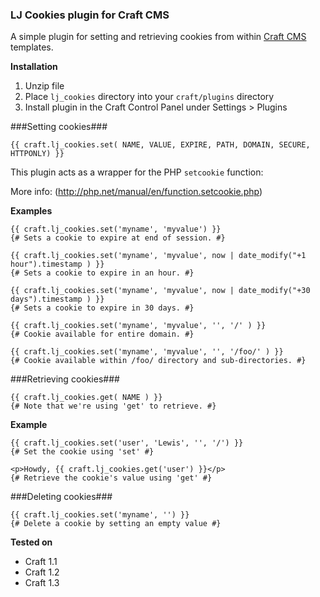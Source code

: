 ### LJ Cookies plugin for Craft CMS

A simple plugin for setting and retrieving cookies from within [Craft CMS](http://buildwithcraft.com) templates.

**Installation**

1. Unzip file 
2. Place `lj_cookies` directory into your `craft/plugins` directory
3. Install plugin in the Craft Control Panel under Settings > Plugins

###Setting cookies###

    {{ craft.lj_cookies.set( NAME, VALUE, EXPIRE, PATH, DOMAIN, SECURE, HTTPONLY) }}

This plugin acts as a wrapper for the PHP `setcookie` function:

More info: (http://php.net/manual/en/function.setcookie.php)

**Examples**

    {{ craft.lj_cookies.set('myname', 'myvalue') }}
    {# Sets a cookie to expire at end of session. #}

    {{ craft.lj_cookies.set('myname', 'myvalue', now | date_modify("+1 hour").timestamp ) }}
    {# Sets a cookie to expire in an hour. #}

    {{ craft.lj_cookies.set('myname', 'myvalue', now | date_modify("+30 days").timestamp ) }}
    {# Sets a cookie to expire in 30 days. #}
	
    {{ craft.lj_cookies.set('myname', 'myvalue', '', '/' ) }}
    {# Cookie available for entire domain. #}

    {{ craft.lj_cookies.set('myname', 'myvalue', '', '/foo/' ) }}
    {# Cookie available within /foo/ directory and sub-directories. #}

###Retrieving cookies###

    {{ craft.lj_cookies.get( NAME ) }}
	{# Note that we're using 'get' to retrieve. #}

**Example**

    {{ craft.lj_cookies.set('user', 'Lewis', '', '/') }}
	{# Set the cookie using 'set' #}

    <p>Howdy, {{ craft.lj_cookies.get('user') }}</p>
	{# Retrieve the cookie's value using 'get' #}
	
###Deleting cookies###

	{{ craft.lj_cookies.set('myname', '') }}
	{# Delete a cookie by setting an empty value #}

**Tested on**

+ Craft 1.1
+ Craft 1.2
+ Craft 1.3